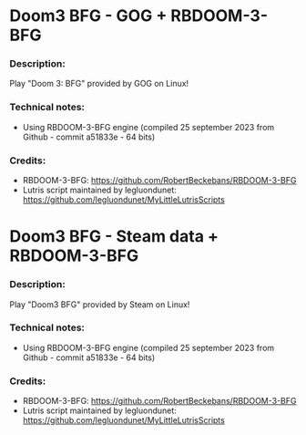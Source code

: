 # Doom3 BFG - GOG + RBDOOM-3-BFG
### Description:
Play "Doom 3: BFG" provided by GOG on Linux!
### Technical notes:
- Using RBDOOM-3-BFG engine (compiled 25 september 2023 from Github - commit a51833e - 64 bits)
### Credits:
- RBDOOM-3-BFG: https://github.com/RobertBeckebans/RBDOOM-3-BFG
- Lutris script maintained by legluondunet: https://github.com/legluondunet/MyLittleLutrisScripts

# Doom3 BFG - Steam data + RBDOOM-3-BFG
### Description:
Play "Doom3 BFG" provided by Steam on Linux!
### Technical notes:
- Using RBDOOM-3-BFG engine (compiled 25 september 2023 from Github - commit a51833e - 64 bits)
### Credits:
- RBDOOM-3-BFG: https://github.com/RobertBeckebans/RBDOOM-3-BFG
- Lutris script maintained by legluondunet: https://github.com/legluondunet/MyLittleLutrisScripts
